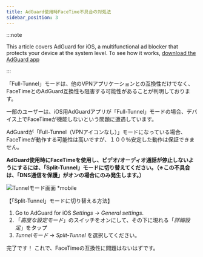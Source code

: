 ```yaml
---
title: AdGuard使用時FaceTime不具合の対処法
sidebar_position: 3
---
```


:::note

This article covers AdGuard for iOS, a multifunctional ad blocker that protects your device at the system level. To see how it works, [download the AdGuard app](https://adguard.com/download.html?auto=true)

:::

「Full-Tunnel」モードは、他のVPNアプリケーションとの互換性だけでなく、FaceTimeとのAdGuard互換性も阻害する可能性があることが判明しております。

一部のユーザーは、iOS用AdGuardアプリが「Full-Tunnel」モードの場合、デバイス上でFaceTimeが機能しないという問題に遭遇しています。

AdGuardが「Full-Tunnel（VPNアイコンなし）」モードになっている場合、FaceTimeが動作する可能性は高いですが、１００％安定した動作は保証できません。

**AdGuard使用時にFaceTimeを使用し、ビデオ/オーディオ通話が停止しないようにするには、「Split-Tunnel」モードに切り替えてください。（※この不具合は、「DNS通信を保護」がオンの場合にのみ発生します。）**

![Tunnelモード画面 *mobile](https://cdn.adguard.com/public/Adguard/kb/newscreenshots/Ja/iOS/tunnel-mode.png?!)

【「Split-Tunnel」モードに切り替える方法】
1. Go to AdGuard for iOS *Settings* → *General settings*.
2. 「*高度な設定モード*」のスイッチをオンにして、その下に現れる「*詳細設定*」をタップ
3. *Tunnelモード* → *Split-Tunnel* を選択してください。

完了です！ これで、FaceTimeの互換性に問題はないはずです。
